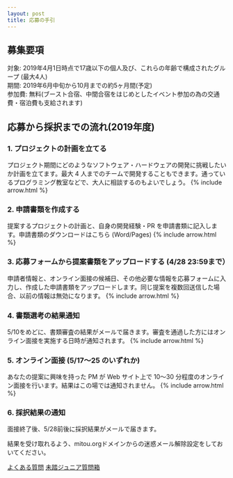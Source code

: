 ```yaml
---
layout: post
title: 応募の手引
---
```

## 募集要項
対象: 2019年4月1日時点で17歳以下の個人及び、これらの年齢で構成されたグループ (最大4人)  
期間: 2019年6月中旬から10月までの約5ヶ月間(予定)  
参加費: 無料(ブースト合宿、中間合宿をはじめとしたイベント参加の為の交通費・宿泊費も支給されます)

## 応募から採択までの流れ(2019年度)
### 1. プロジェクトの計画を立てる
プロジェクト期間にどのようなソフトウェア・ハードウェアの開発に挑戦したいか計画を立てます。最大 4 人までのチームで開発することもできます。通っているプログラミング教室などで、大人に相談するのもよいでしょう。
{% include arrow.html %}

### 2. 申請書類を作成する
提案するプロジェクトの計画と、自身の開発経験・PR を申請書類に記入します。申請書類のダウンロードはこちら (Word/Pages)
{% include arrow.html %}

### 3. 応募フォームから提案書類をアップロードする (4/28 23:59まで）
申請者情報と、オンライン面接の候補日、その他必要な情報を応募フォームに入力し、作成した申請書類をアップロードします。同じ提案を複数回送信した場合、以前の情報は無効になります。
{% include arrow.html %}

### 4. 書類選考の結果通知
5/10をめどに、書類審査の結果がメールで届きます。審査を通過した方にはオンライン面接を実施する日時が通知されます。
{% include arrow.html %}

### 5. オンライン面接 (5/17～25 のいずれか)
あなたの提案に興味を持った PM が Web サイト上で 10〜30 分程度のオンライン面接を行います。結果はこの場では通知されません。
{% include arrow.html %}

### 6. 採択結果の通知
面接終了後、5/28前後に採択結果がメールで届きます。
<div class="tips">結果を受け取れるよう、mitou.orgドメインからの迷惑メール解除設定をしておいてください。</div>

<a href="/" class="button">よくある質問</a>
<a href="/" class="button">未踏ジュニア質問箱</a>
